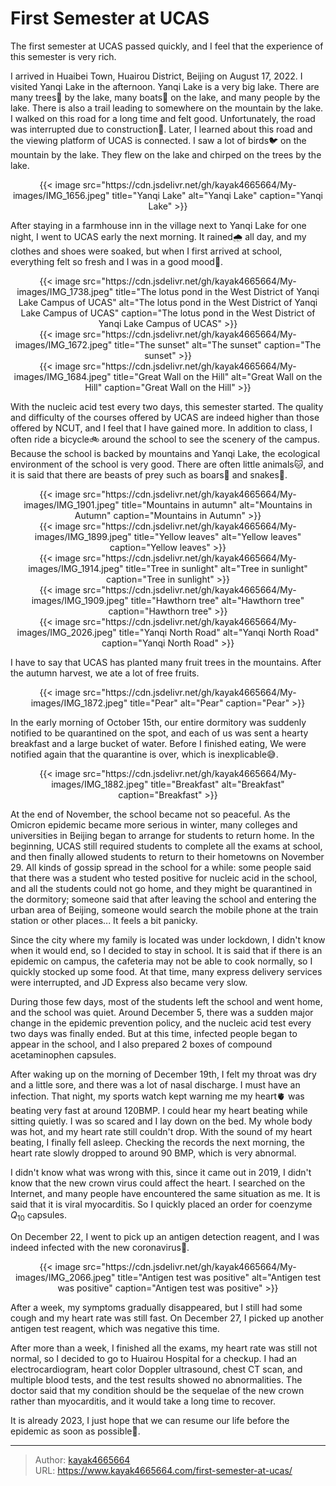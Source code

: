 # First Semester at UCAS

The first semester at UCAS passed quickly, and I feel that the experience of this semester is very rich.
<!--more-->

I arrived in Huaibei Town, Huairou District, Beijing on August 17, 2022. I visited Yanqi Lake in the afternoon. Yanqi Lake is a very big lake. There are many trees🌳 by the lake, many boats🛶 on the lake, and many people by the lake. There is also a trail leading to somewhere on the mountain by the lake. I walked on this road for a long time and felt good. Unfortunately, the road was interrupted due to construction🚧. Later, I learned about this road and the viewing platform of UCAS is connected. I saw a lot of birds🐦 on the mountain by the lake. They flew on the lake and chirped on the trees by the lake.

<div align="center">
{{< image src="https://cdn.jsdelivr.net/gh/kayak4665664/My-images/IMG_1656.jpeg" title="Yanqi Lake" alt="Yanqi Lake" caption="Yanqi Lake" >}}
</div>

After staying in a farmhouse inn in the village next to Yanqi Lake for one night, I went to UCAS early the next morning. It rained🌧️ all day, and my clothes and shoes were soaked, but when I first arrived at school, everything felt so fresh and I was in a good mood🙂.

<div align="center">
{{< image src="https://cdn.jsdelivr.net/gh/kayak4665664/My-images/IMG_1738.jpeg" title="The lotus pond in the West District of Yanqi Lake Campus of UCAS" alt="The lotus pond in the West District of Yanqi Lake Campus of UCAS" caption="The lotus pond in the West District of Yanqi Lake Campus of UCAS" >}}
</div>

<div align="center">
{{< image src="https://cdn.jsdelivr.net/gh/kayak4665664/My-images/IMG_1672.jpeg" title="The sunset" alt="The sunset" caption="The sunset" >}}
</div>

<div align="center">
{{< image src="https://cdn.jsdelivr.net/gh/kayak4665664/My-images/IMG_1684.jpeg" title="Great Wall on the Hill" alt="Great Wall on the Hill" caption="Great Wall on the Hill" >}}
</div>

With the nucleic acid test every two days, this semester started. The quality and difficulty of the courses offered by UCAS are indeed higher than those offered by NCUT, and I feel that I have gained more. In addition to class, I often ride a bicycle🚲 around the school to see the scenery of the campus. Because the school is backed by mountains and Yanqi Lake, the ecological environment of the school is very good. There are often little animals🐱, and it is said that there are beasts of prey such as boars🐗 and snakes🐍.

<div align="center">
{{< image src="https://cdn.jsdelivr.net/gh/kayak4665664/My-images/IMG_1901.jpeg" title="Mountains in autumn" alt="Mountains in Autumn" caption="Mountains in Autumn" >}}
</div>

<div align="center">
{{< image src="https://cdn.jsdelivr.net/gh/kayak4665664/My-images/IMG_1899.jpeg" title="Yellow leaves" alt="Yellow leaves" caption="Yellow leaves" >}}
</div>

<div align="center">
{{< image src="https://cdn.jsdelivr.net/gh/kayak4665664/My-images/IMG_1914.jpeg" title="Tree in sunlight" alt="Tree in sunlight" caption="Tree in sunlight" >}}
</div>

<div align="center">
{{< image src="https://cdn.jsdelivr.net/gh/kayak4665664/My-images/IMG_1909.jpeg" title="Hawthorn tree" alt="Hawthorn tree" caption="Hawthorn tree" >}}
</div>

<div align="center">
{{< image src="https://cdn.jsdelivr.net/gh/kayak4665664/My-images/IMG_2026.jpeg" title="Yanqi North Road" alt="Yanqi North Road"  caption="Yanqi North Road" >}}
</div>

I have to say that UCAS has planted many fruit trees in the mountains. After the autumn harvest, we ate a lot of free fruits.

<div align="center">
{{< image src="https://cdn.jsdelivr.net/gh/kayak4665664/My-images/IMG_1872.jpeg" title="Pear" alt="Pear" caption="Pear" >}}
</div>

In the early morning of October 15th, our entire dormitory was suddenly notified to be quarantined on the spot, and each of us was sent a hearty breakfast and a large bucket of water. Before I finished eating, We were notified again that the quarantine is over, which is inexplicable😅.

<div align="center">
{{< image src="https://cdn.jsdelivr.net/gh/kayak4665664/My-images/IMG_1882.jpeg" title="Breakfast" alt="Breakfast" caption="Breakfast" >}}
</div>

At the end of November, the school became not so peaceful. As the Omicron epidemic became more serious in winter, many colleges and universities in Beijing began to arrange for students to return home. In the beginning, UCAS still required students to complete all the exams at school, and then finally allowed students to return to their hometowns on November 29. All kinds of gossip spread in the school for a while: some people said that there was a student who tested positive for nucleic acid in the school, and all the students could not go home, and they might be quarantined in the dormitory; someone said that after leaving the school and entering the urban area of Beijing, someone would search the mobile phone at the train station or other places... It feels a bit panicky.

Since the city where my family is located was under lockdown, I didn't know when it would end, so I decided to stay in school. It is said that if there is an epidemic on campus, the cafeteria may not be able to cook normally, so I quickly stocked up some food. At that time, many express delivery services were interrupted, and JD Express also became very slow.

During those few days, most of the students left the school and went home, and the school was quiet. Around December 5, there was a sudden major change in the epidemic prevention policy, and the nucleic acid test every two days was finally ended. But at this time, infected people began to appear in the school, and I also prepared 2 boxes of compound acetaminophen capsules.

After waking up on the morning of December 19th, I felt my throat was dry and a little sore, and there was a lot of nasal discharge. I must have an infection. That night, my sports watch kept warning me my heart🫀 was beating very fast at around 120BMP. I could hear my heart beating while sitting quietly. I was so scared and I lay down on the bed. My whole body was hot, and my heart rate still couldn't drop. With the sound of my heart beating, I finally fell asleep. Checking the records the next morning, the heart rate slowly dropped to around 90 BMP, which is very abnormal.

I didn't know what was wrong with this, since it came out in 2019, I didn't know that the new crown virus could affect the heart. I searched on the Internet, and many people have encountered the same situation as me. It is said that it is viral myocarditis. So I quickly placed an order for coenzyme $Q_{10}$ capsules.

On December 22, I went to pick up an antigen detection reagent, and I was indeed infected with the new coronavirus🦠.

<div align="center">
{{< image src="https://cdn.jsdelivr.net/gh/kayak4665664/My-images/IMG_2066.jpeg" title="Antigen test was positive" alt="Antigen test was positive" caption="Antigen test was positive" >}}
</div>

After a week, my symptoms gradually disappeared, but I still had some cough and my heart rate was still fast. On December 27, I picked up another antigen test reagent, which was negative this time.

After more than a week, I finished all the exams, my heart rate was still not normal, so I decided to go to Huairou Hospital for a checkup. I had an electrocardiogram, heart color Doppler ultrasound, chest CT scan, and multiple blood tests, and the test results showed no abnormalities. The doctor said that my condition should be the sequelae of the new crown rather than myocarditis, and it would take a long time to recover.

It is already 2023, I just hope that we can resume our life before the epidemic as soon as possible🙏.

---

> Author: [kayak4665664](https://github.com/kayak4665664)  
> URL: https://www.kayak4665664.com/first-semester-at-ucas/  

